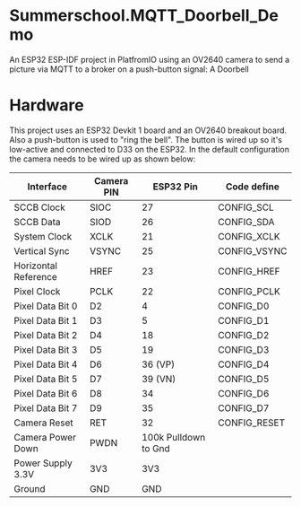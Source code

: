 # Summerschool.MQTT_Doorbell_Demo
An ESP32 ESP-IDF project in PlatfromIO using an OV2640 camera to send a picture via MQTT to a broker on a push-button signal: A Doorbell

# Hardware
This project uses an ESP32 Devkit 1 board and an OV2640 breakout board. Also a push-button is used to "ring the bell". The button is wired up so it's low-active and connected to D33 on the ESP32. In the default configuration the camera needs to be wired up as shown below:

| Interface| Camera PIN| ESP32 Pin| Code define
| ---| ---| ---| --- 
| SCCB Clock| SIOC| 27| CONFIG_SCL
| SCCB Data| SIOD| 26| CONFIG_SDA
| System Clock| XCLK| 21| CONFIG_XCLK
| Vertical Sync| VSYNC| 25| CONFIG_VSYNC
| Horizontal Reference| HREF| 23| CONFIG_HREF
| Pixel Clock| PCLK| 22| CONFIG_PCLK
| Pixel Data Bit 0| D2| 4| CONFIG_D0
| Pixel Data Bit 1| D3| 5| CONFIG_D1
| Pixel Data Bit 2| D4| 18| CONFIG_D2
| Pixel Data Bit 3| D5| 19| CONFIG_D3
| Pixel Data Bit 4| D6| 36 (VP)| CONFIG_D4
| Pixel Data Bit 5| D7| 39 (VN)| CONFIG_D5
| Pixel Data Bit 6| D8| 34| CONFIG_D6
| Pixel Data Bit 7| D9| 35| CONFIG_D7
| Camera Reset| RET| 32| CONFIG_RESET
| Camera Power Down| PWDN| 100k Pulldown to Gnd| 
| Power Supply 3.3V| 3V3| 3V3| 
| Ground| GND| GND| 
